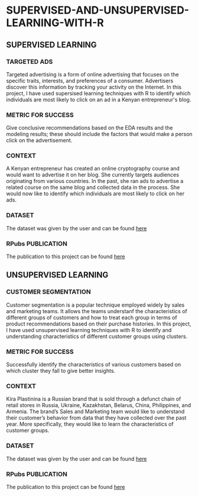 # SUPERVISED-AND-UNSUPERVISED-LEARNING-WITH-R

## SUPERVISED LEARNING

### TARGETED ADS
Targeted advertising is a form of online advertising that focuses on the specific traits, interests, and preferences of a consumer. Advertisers discover this information by tracking your activity on the Internet. 
In this project, I have used supersised learning techniques with R to identify which individuals are most likely to click on an ad in a Kenyan entrepreneur's blog. 

### METRIC FOR SUCCESS
Give conclusive recommendations based on the EDA results and the modeling results; these should include the factors that would make a person click on the advertisement. 

### CONTEXT
A Kenyan entrepreneur has created an online cryptography course and would want to advertise it on her blog. She currently targets audiences originating from various countries. In the past, she ran ads to advertise a related course on the same blog and collected data in the process. She would now like to identify which individuals are most likely to click on her ads. 

### DATASET
The dataset was given by the user and can be found [here](http://bit.ly/IPAdvertisingData)

### RPubs PUBLICATION
The publication to this project can be found [here](https://rpubs.com/r_owino/911206)



## UNSUPERVISED LEARNING

### CUSTOMER SEGMENTATION
Customer segmentation is a popular technique employed widely by sales and marketing teams. It allows the teams understanf the characteristics of different groups of customers and how to treat each group in terms of product recommendations based on their purchase histories. 
In this project, I have used unsupervised learning techniques with R to identify and understanding characteristics of different customer groups using clusters. 

### METRIC FOR SUCCESS
Successfully identify the characteristics of various customers based on which cluster they fall to give better insights. 

### CONTEXT 
Kira Plastinina is a Russian brand that is sold through a defunct chain of retail stores in Russia, Ukraine, Kazakhstan, Belarus, China, Philippines, and Armenia. The brand’s Sales and Marketing team would like to understand their customer’s behavior from data that they have collected over the past year. More specifically, they would like to learn the characteristics of customer groups.

### DATASET
The dataset was given by the user and can be found [here](http://bit.ly/EcommerceCustomersDataset)

### RPubs PUBLICATION
The publication to this project can be found [here](https://rpubs.com/r_owino/911143)
